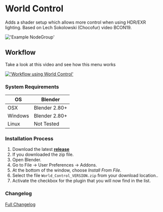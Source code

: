 # World Control
Adds a shader setup which allows more control when using HDR/EXR lighting. Based on Lech Sokolowski (Chocofur) video BCON19.

!['Example NodeGroup'](https://raw.githubusercontent.com/wiki/schroef/World_Control/images/world_control_v006.png?v31102021)


## Workflow

Take a look at this video and see how this menu works

[!['Workflow using World Control'](https://raw.githubusercontent.com/wiki/schroef/World_Control/images/howto_lech_youtube.png?v28102021)](https://youtu.be/FF21foXMv4E?t=838)


### System Requirements

| **OS** | **Blender** |
| ------------- | ------------- |
| OSX | Blender 2.80+ |
| Windows | Blender 2.80+ |
| Linux | Not Tested |

### Installation Process

1. Download the latest <b>[release](https://github.com/schroef/World_Control/releases/)</b>
2. If you downloaded the zip file.
3. Open Blender.
4. Go to File -> User Preferences -> Addons.
5. At the bottom of the window, choose *Install From File*.
6. Select the file `World_Control_VERSION.zip` from your download location..
7. Activate the checkbox for the plugin that you will now find in the list.

### Changelog
[Full Changelog](CHANGELOG.md)
